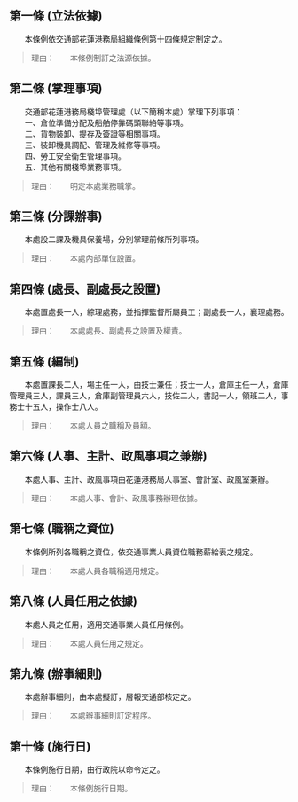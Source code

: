 第一條 (立法依據)
-----------------
　　本條例依交通部花蓮港務局組織條例第十四條規定制定之。  
> 理由：　　本條例制訂之法源依據。



第二條 (掌理事項)
-----------------
　　交通部花蓮港務局棧埠管理處（以下簡稱本處）掌理下列事項：  
　　一、倉位準備分配及船舶停靠碼頭聯絡等事項。  
　　二、貨物裝卸、提存及簽證等相關事項。  
　　三、裝卸機具調配、管理及維修等事項。  
　　四、勞工安全衛生管理事項。  
　　五、其他有關棧埠業務事項。  
> 理由：　　明定本處業務職掌。



第三條 (分課辦事)
-----------------
　　本處設二課及機具保養場，分別掌理前條所列事項。  
> 理由：　　本處內部單位設置。



第四條 (處長、副處長之設置)
---------------------------
　　本處置處長一人，綜理處務，並指揮監督所屬員工；副處長一人，襄理處務。  
> 理由：　　本處處長、副處長之設置及權責。



第五條 (編制)
-------------
　　本處置課長二人，場主任一人，由技士兼任；技士一人，倉庫主任一人，倉庫管理員三人，課員三人，倉庫副管理員六人，技佐二人，書記一人，領班二人，事務士十五人，操作士八人。  
> 理由：　　本處人員之職稱及員額。



第六條 (人事、主計、政風事項之兼辦)
-----------------------------------
　　本處人事、主計、政風事項由花蓮港務局人事室、會計室、政風室兼辦。  
> 理由：　　本處人事、會計、政風事務辦理依據。



第七條 (職稱之資位)
-------------------
　　本條例所列各職稱之資位，依交通事業人員資位職務薪給表之規定。  
> 理由：　　本處人員各職稱適用規定。



第八條 (人員任用之依據)
-----------------------
　　本處人員之任用，適用交通事業人員任用條例。  
> 理由：　　本處人員任用之規定。



第九條 (辦事細則)
-----------------
　　本處辦事細則，由本處擬訂，層報交通部核定之。  
> 理由：　　本處辦事細則訂定程序。



第十條 (施行日)
---------------
　　本條例施行日期，由行政院以命令定之。  
> 理由：　　本條例施行日期。